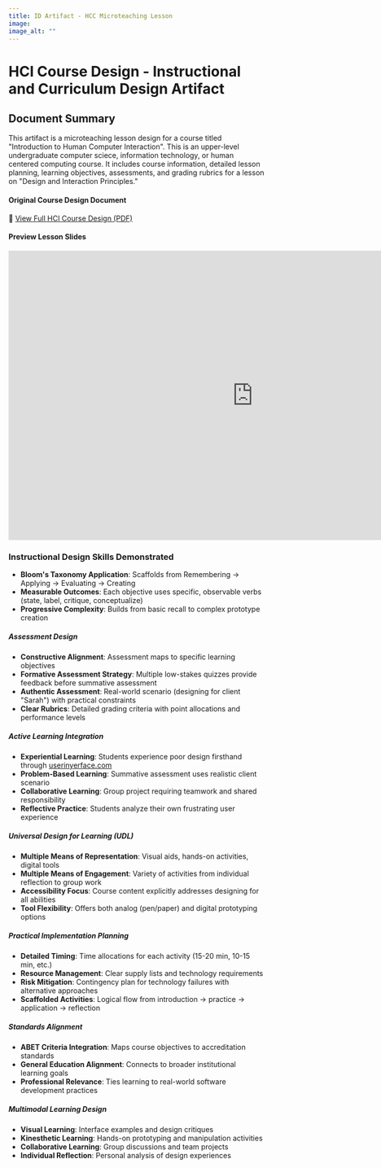 ```yaml
---
title: ID Artifact - HCC Microteaching Lesson
image: 
image_alt: ""
---
```


# HCI Course Design - Instructional and Curriculum Design Artifact

## Document Summary
This artifact is a microteaching lesson design for a course titled "Introduction to Human Computer Interaction". This is an upper-level undergraduate computer sciece, information technology, or human centered computing course. It includes course information, detailed lesson planning, learning objectives, assessments, and grading rubrics for a lesson on "Design and Interaction Principles."

#### Original Course Design Document
📄 [View Full HCI Course Design (PDF)](/theme/pdfs/HCC-MTL.pdf)

#### Preview Lesson Slides
<iframe src="https://docs.google.com/presentation/d/e/2PACX-1vRzbbE7Ogzoj__Fzkwk2arETEIgQ8dLbJPSZfVhI57IWdGI4OX3Y3r_vGyLHIAyFK0ewPrJNIIQDC_T/pubembed?start=false&loop=false&delayms=60000" frameborder="0" width="960" height="569" allowfullscreen="true" mozallowfullscreen="true" webkitallowfullscreen="true"></iframe>

### Instructional Design Skills Demonstrated
- **Bloom's Taxonomy Application**: Scaffolds from Remembering → Applying → Evaluating → Creating
- **Measurable Outcomes**: Each objective uses specific, observable verbs (state, label, critique, conceptualize)
- **Progressive Complexity**: Builds from basic recall to complex prototype creation

##### **Assessment Design**
- **Constructive Alignment**: Assessment maps to specific learning objectives
- **Formative Assessment Strategy**: Multiple low-stakes quizzes provide feedback before summative assessment
- **Authentic Assessment**: Real-world scenario (designing for client "Sarah") with practical constraints
- **Clear Rubrics**: Detailed grading criteria with point allocations and performance levels

##### **Active Learning Integration**
- **Experiential Learning**: Students experience poor design firsthand through [userinyerface.com](https://userinyerface.com)
- **Problem-Based Learning**: Summative assessment uses realistic client scenario
- **Collaborative Learning**: Group project requiring teamwork and shared responsibility
- **Reflective Practice**: Students analyze their own frustrating user experience

##### **Universal Design for Learning (UDL)**
- **Multiple Means of Representation**: Visual aids, hands-on activities, digital tools
- **Multiple Means of Engagement**: Variety of activities from individual reflection to group work
- **Accessibility Focus**: Course content explicitly addresses designing for all abilities
- **Tool Flexibility**: Offers both analog (pen/paper) and digital prototyping options

##### **Practical Implementation Planning**
- **Detailed Timing**: Time allocations for each activity (15-20 min, 10-15 min, etc.)
- **Resource Management**: Clear supply lists and technology requirements
- **Risk Mitigation**: Contingency plan for technology failures with alternative approaches
- **Scaffolded Activities**: Logical flow from introduction → practice → application → reflection

##### **Standards Alignment**
- **ABET Criteria Integration**: Maps course objectives to accreditation standards
- **General Education Alignment**: Connects to broader institutional learning goals
- **Professional Relevance**: Ties learning to real-world software development practices

##### **Multimodal Learning Design**
- **Visual Learning**: Interface examples and design critiques
- **Kinesthetic Learning**: Hands-on prototyping and manipulation activities
- **Collaborative Learning**: Group discussions and team projects
- **Individual Reflection**: Personal analysis of design experiences

